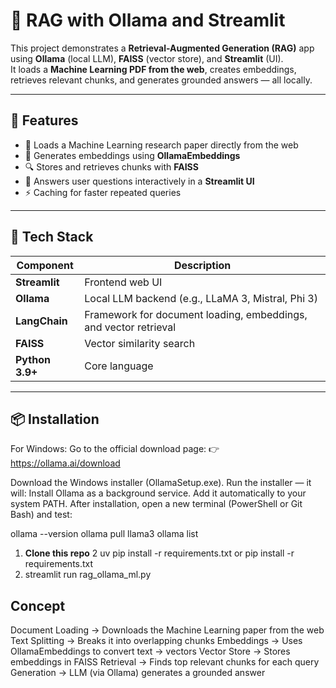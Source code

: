 # 🧠 RAG with Ollama and Streamlit

This project demonstrates a **Retrieval-Augmented Generation (RAG)** app using **Ollama** (local LLM), **FAISS** (vector store), and **Streamlit** (UI).  
It loads a **Machine Learning PDF from the web**, creates embeddings, retrieves relevant chunks, and generates grounded answers — all locally.

---

## 🚀 Features

- 🧩 Loads a Machine Learning research paper directly from the web  
- 🧮 Generates embeddings using **OllamaEmbeddings**  
- 🔍 Stores and retrieves chunks with **FAISS**  
- 💬 Answers user questions interactively in a **Streamlit UI**  
- ⚡ Caching for faster repeated queries  

---

## 🧰 Tech Stack

| Component | Description |
|------------|-------------|
| **Streamlit** | Frontend web UI |
| **Ollama** | Local LLM backend (e.g., LLaMA 3, Mistral, Phi 3) |
| **LangChain** | Framework for document loading, embeddings, and vector retrieval |
| **FAISS** | Vector similarity search |
| **Python 3.9+** | Core language |

---

## 📦 Installation

For Windows:
Go to the official download page:
👉 https://ollama.ai/download

Download the Windows installer (OllamaSetup.exe).
Run the installer — it will:
Install Ollama as a background service.
Add it automatically to your system PATH.
After installation, open a new terminal (PowerShell or Git Bash) and test:

ollama --version
ollama pull llama3
ollama list

1. **Clone this repo**
2 uv pip install -r requirements.txt or pip install -r requirements.txt
3. streamlit run rag_ollama_ml.py

## Concept
Document Loading → Downloads the Machine Learning paper from the web
Text Splitting → Breaks it into overlapping chunks
Embeddings → Uses OllamaEmbeddings to convert text → vectors
Vector Store → Stores embeddings in FAISS
Retrieval → Finds top relevant chunks for each query
Generation → LLM (via Ollama) generates a grounded answer

